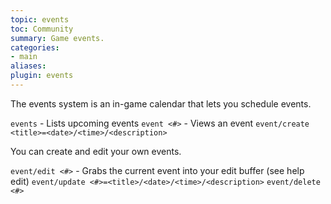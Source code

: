```yaml
---
topic: events
toc: Community
summary: Game events.
categories:
- main
aliases:
plugin: events
---
```


The events system is an in-game calendar that lets you schedule events.

`events`  - Lists upcoming events
`event <#>` - Views an event
`event/create <title>=<date>/<time>/<description>`

You can create and edit your own events.

`event/edit <#>` - Grabs the current event into your edit buffer (see help edit)
`event/update <#>=<title>/<date>/<time>/<description>`
`event/delete <#>`
